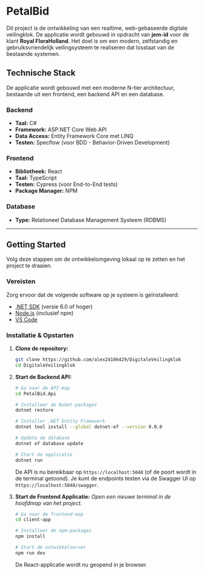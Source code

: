 # PetalBid

Dit project is de ontwikkeling van een realtime, web-gebaseerde digitale veilingklok. De applicatie wordt gebouwd in opdracht van **jem-id** voor de klant **Royal FloraHolland**. Het doel is om een modern, zelfstandig en gebruiksvriendelijk veilingsysteem te realiseren dat losstaat van de bestaande systemen.

## Technische Stack

De applicatie wordt gebouwd met een moderne N-tier architectuur, bestaande uit een frontend, een backend API en een database.

### Backend
*   **Taal:** C#
*   **Framework:** ASP.NET Core Web API
*   **Data Access:** Entity Framework Core met LINQ
*   **Testen:** Specflow (voor BDD - Behavior-Driven Development)

### Frontend
*   **Bibliotheek:** React
*   **Taal:** TypeScript
*   **Testen:** Cypress (voor End-to-End tests)
*   **Package Manager:** NPM

### Database
*   **Type:** Relationeel Database Management Systeem (RDBMS)

---

## Getting Started

Volg deze stappen om de ontwikkelomgeving lokaal op te zetten en het project te draaien.

### Vereisten

Zorg ervoor dat de volgende software op je systeem is geïnstalleerd:
*   [.NET SDK](https://dotnet.microsoft.com/download) (versie 6.0 of hoger)
*   [Node.js](https://nodejs.org/) (inclusief npm)
*   [VS Code](https://code.visualstudio.com/)

### Installatie & Opstarten

1.  **Clone de repository:**
    ```bash
    git clone https://github.com/alex24106429/DigitaleVeilingklok
    cd DigitaleVeilingklok
    ```

2.  **Start de Backend API:**
    ```bash
    # Ga naar de API-map
    cd PetalBid.Api

    # Installeer de NuGet-packages
    dotnet restore

    # Installer .NET Entity Framework
    dotnet tool install --global dotnet-ef --version 9.0.0

    # Update de database
    dotnet ef database update

    # Start de applicatie
    dotnet run
    ```
    De API is nu bereikbaar op `https://localhost:5048` (of de poort wordt in de terminal getoond). Je kunt de endpoints testen via de Swagger UI op `https://localhost:5048/swagger`.

3.  **Start de Frontend Applicatie:**
    *Open een nieuwe terminal in de hoofdmap van het project.*
    ```bash
    # Ga naar de frontend-map
    cd client-app

    # Installeer de npm-packages
    npm install

    # Start de ontwikkelserver
    npm run dev
    ```
    De React-applicatie wordt nu geopend in je browser.
